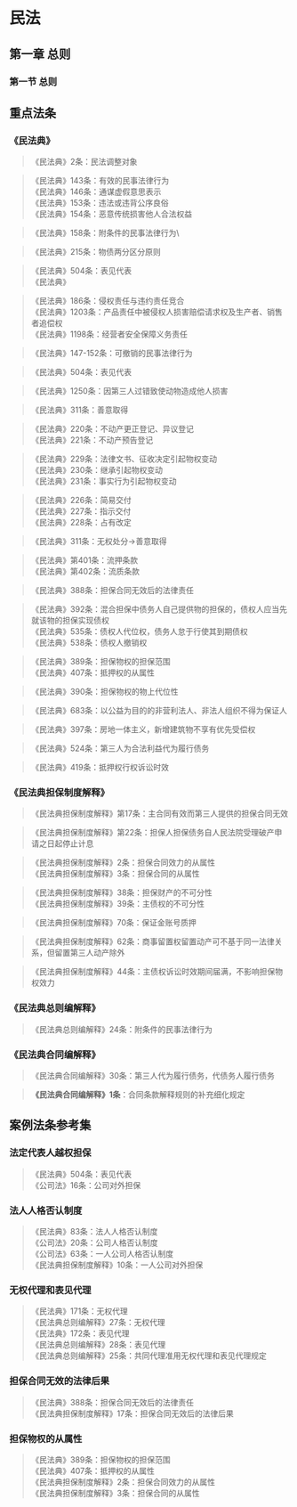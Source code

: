 <!--
 * @Author: 林允儿 Yoona Lim miraclefishleong@gmail.com
 * @Date: 2024-06-11 00:32:40
 * @LastEditors: 林允儿 Yoona Lim miraclefishleong@gmail.com
 * @LastEditTime: 2024-06-17 23:41:56
 * @FilePath: \vuepress-github.io\my-docs\src\zh\examinations\民法.md
 * @Description: 这是默认设置,请设置`customMade`, 打开koroFileHeader查看配置 进行设置: https://github.com/OBKoro1/koro1FileHeader/wiki/%E9%85%8D%E7%BD%AE
-->
# 民法

## 第一章 总则

### 第一节 总则

## 重点法条
### 《民法典》
> 《民法典》2条：民法调整对象

> 《民法典》143条：有效的民事法律行为\
  《民法典》146条：通谋虚假意思表示\
  《民法典》153条：违法或违背公序良俗\
  《民法典》154条：恶意传统损害他人合法权益

> 《民法典》158条：附条件的民事法律行为\

> 《民法典》215条：物债两分区分原则

> 《民法典》504条：表见代表\
  《民法典》

> 《民法典》186条：侵权责任与违约责任竞合\
  《民法典》1203条：产品责任中被侵权人损害赔偿请求权及生产者、销售者追偿权\
  《民法典》1198条：经营者安全保障义务责任

> 《民法典》147-152条：可撤销的民事法律行为

> 《民法典》504条：表见代表

> 《民法典》1250条：因第三人过错致使动物造成他人损害

> 《民法典》311条：善意取得

> 《民法典》220条：不动产更正登记、异议登记\
  《民法典》221条：不动产预告登记

> 《民法典》229条：法律文书、征收决定引起物权变动\
  《民法典》230条：继承引起物权变动\
  《民法典》231条：事实行为引起物权变动

> 《民法典》226条：简易交付\
  《民法典》227条：指示交付\
  《民法典》228条：占有改定

> 《民法典》311条：无权处分->善意取得

> 《民法典》第401条：流押条款\
  《民法典》第402条：流质条款

> 《民法典》388条：担保合同无效后的法律责任

> 《民法典》392条：混合担保中债务人自己提供物的担保的，债权人应当先就该物的担保实现债权\
  《民法典》535条：债权人代位权，债务人怠于行使其到期债权\
  《民法典》538条：债权人撤销权

> 《民法典》389条：担保物权的担保范围\
  《民法典》407条：抵押权的从属性

> 《民法典》390条：担保物权的物上代位性

> 《民法典》683条：以公益为目的的非营利法人、非法人组织不得为保证人

> 《民法典》397条：房地一体主义，新增建筑物不享有优先受偿权

> 《民法典》524条：第三人为合法利益代为履行债务

> 《民法典》419条：抵押权行权诉讼时效

### 《民法典担保制度解释》
> 《民法典担保制度解释》第17条：主合同有效而第三人提供的担保合同无效

> 《民法典担保制度解释》第22条：担保人担保债务自人民法院受理破产申请之日起停止计息

> 《民法典担保制度解释》2条：担保合同效力的从属性\
  《民法典担保制度解释》3条：担保合同的从属性

> 《民法典担保制度解释》38条：担保财产的不可分性\
  《民法典担保制度解释》39条：主债权的不可分性

> 《民法典担保制度解释》70条：保证金账号质押

> 《民法典担保制度解释》62条：商事留置权留置动产可不基于同一法律关系，但留置第三人动产除外

> 《民法典担保制度解释》44条：主债权诉讼时效期间届满，不影响担保物权效力

### 《民法典总则编解释》
> 《民法典总则编解释》24条：附条件的民事法律行为

### 《民法典合同编解释》
> 《民法典合同编解释》30条：第三人代为履行债务，代债务人履行债务

> **《民法典合同编解释》1条**：合同条款解释规则的补充细化规定

## 案例法条参考集
### 法定代表人越权担保
> 《民法典》504条：表见代表\
  《公司法》16条：公司对外担保

### 法人人格否认制度
> 《民法典》83条：法人人格否认制度\
  《公司法》20条：公司人格否认制度\
  《公司法》63条：一人公司人格否认制度\
  《民法典担保制度解释》10条：一人公司对外担保

### 无权代理和表见代理
> 《民法典》171条：无权代理\
  《民法典总则编解释》27条：无权代理\
  《民法典》172条：表见代理\
  《民法典总则编解释》28条：表见代理\
  《民法典总则编解释》25条：共同代理准用无权代理和表见代理规定

### 担保合同无效的法律后果
> 《民法典》388条：担保合同无效后的法律责任\
  《民法典担保制度解释》17条：担保合同无效后的法律后果

### 担保物权的从属性
> 《民法典》389条：担保物权的担保范围\
  《民法典》407条：抵押权的从属性\
  《民法典担保制度解释》2条：担保合同效力的从属性\
  《民法典担保制度解释》3条：担保合同的从属性